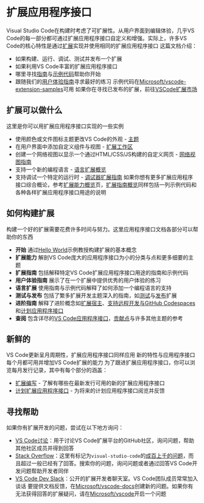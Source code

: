 # 扩展应用程序接口
Visual Studio Code在构建时考虑了可扩展性。从用户界面到编辑体验，几乎VS Code的每一部分都可通过扩展应用程序接口自定义和增强。实际上，许多VS Code的核心特性是通过[扩展](https://github.com/microsoft/vscode/tree/main/extensions)实现并使用相同的扩展应用程序接口
这篇文档介绍：
- 如果构建、运行、调试、测试并发布一个扩展
- 如果利用VS Code丰富的扩展应用程序接口
- 哪里寻找[指南](4.%20%E6%89%A9%E5%B1%95%E6%8C%87%E5%8D%97/1.%20%E6%A6%82%E8%A7%88.md)与[示例代码](https://github.com/microsoft/vscode-extension-samples)帮助你开始
- 跟随我们的[用户体验指南](5.%20%E7%94%A8%E6%88%B7%E4%BD%93%E9%AA%8C%E6%8C%87%E5%8D%97/1.%20%E6%A6%82%E8%A7%88.md)寻求最好的练习
示例代码在[Microsoft/vscode-extension-samples](https://github.com/microsoft/vscode-extension-samples)可用
如果你在寻找已发布的扩展，前往[VSCode扩展市场](https://marketplace.visualstudio.com/vscode)
## 扩展可以做什么
这里是你可以用扩展应用程序接口实现的一些实例
- 使用颜色或文件图标主题更改VS Code的外观 - [主题](3.%20%E6%89%A9%E5%B1%95%E8%83%BD%E5%8A%9B/3.%20%E4%B8%BB%E9%A2%98.md)
- 在用户界面中添加自定义组件与视图 - [扩展工作区](3.%20%E6%89%A9%E5%B1%95%E8%83%BD%E5%8A%9B/4.%20%E6%89%A9%E5%B1%95%E5%B7%A5%E4%BD%9C%E5%8C%BA.md)
- 创建一个网络视图以显示一个通过HTML/CSS/JS构建的自定义网页 - [网络视图指南](4.%20%E6%89%A9%E5%B1%95%E6%8C%87%E5%8D%97/7.%20%E7%BD%91%E7%BB%9C%E8%A7%86%E5%9B%BE.md)
- 支持一个新的编程语言 - [语言扩展概览](6.%20%E8%AF%AD%E8%A8%80%E6%89%A9%E5%B1%95/1.%20%E6%A6%82%E8%A7%88.md)
- 支持调试一个特定的运行时 - [调试器扩展指南](4.%20%E6%89%A9%E5%B1%95%E6%8C%87%E5%8D%97/16.%20%E8%B0%83%E8%AF%95%E5%99%A8%E6%89%A9%E5%B1%95.md)
如果你想有更多扩展应用程序接口综合概论，参考[扩展能力概览](3.%20%E6%89%A9%E5%B1%95%E8%83%BD%E5%8A%9B/1.%20%E6%A6%82%E8%A7%88.md)页，[扩展指南概览](4.%20%E6%89%A9%E5%B1%95%E6%8C%87%E5%8D%97/1.%20%E6%A6%82%E8%A7%88.md)同样包括一列示例代码和各种各样扩展应用程序接口用途的说明
## 如何构建扩展
构建一个好的扩展需要花费许多时间与努力。这里应用程序接口文档各部分可以帮助你的东西
- __开始__ 通过[Hello World](https://github.com/microsoft/vscode-extension-samples/tree/main/helloworld-sample)示例教授构建扩展的基本概念
- __扩展能力__ 解剖VS Code庞大的应用程序接口为小的分类与点和更多细要的主题
- __扩展指南__ 包括解释特定VS Code扩展应用程序接口用途的指南和示例代码
- __用户体验指南__ 展示了在一个扩展中提供优秀的用户体验的练习
- __语言扩展__ 使用指南与示例代码解释了如何添加一个编程语言的支持
- __测试与发布__ 包括了繁多扩展开发主题深入的指南，如[测试](7.%20%E6%B5%8B%E8%AF%95%E4%B8%8E%E5%8F%91%E5%B8%83/1.%20%E6%B5%8B%E8%AF%95%E6%89%A9%E5%B1%95.md)与[发布](7.%20%E6%B5%8B%E8%AF%95%E4%B8%8E%E5%8F%91%E5%B8%83/2.%20%E5%8F%91%E5%B8%83%E6%89%A9%E5%B1%95.md)扩展
- __进阶指南__ 解释了进阶概念如[扩展宿主](8.%20%E8%BF%9B%E9%98%B6%E4%B8%BB%E9%A2%98/1.%20%E6%89%A9%E5%B1%95%E5%AE%BF%E4%B8%BB.md)、[支持远程开发与GitHub Codespaces](8.%20%E8%BF%9B%E9%98%B6%E4%B8%BB%E9%A2%98/2.%20%E6%94%AF%E6%8C%81%E8%BF%9C%E7%A8%8B%E5%BC%80%E5%8F%91%E4%B8%8EGitHub%20Codespaces.md)和[计划应用程序接口](8.%20%E8%BF%9B%E9%98%B6%E4%B8%BB%E9%A2%98/3.%20%E4%BD%BF%E7%94%A8%E8%AE%A1%E5%88%92%E5%BA%94%E7%94%A8%E7%A8%8B%E5%BA%8F%E6%8E%A5%E5%8F%A3.md)
- __查阅__ 包含详尽的[VS Code应用程序接口](9.%20%E6%9F%A5%E9%98%85/1.%20VS%20Code%E5%BA%94%E7%94%A8%E7%A8%8B%E5%BA%8F%E6%8E%A5%E5%8F%A3.md)，[贡献点](9.%20%E6%9F%A5%E9%98%85/2.%20%E8%B4%A1%E7%8C%AE%E7%82%B9.md)与许多其他主题的参考
## 新鲜的
VS Code更新呈月周期性，扩展应用程序接口同样应用
新的特性与应用程序接口每个月都可用并增加VS Code扩展的能力
为了跟进扩展应用程序接口，你可以浏览每月发行记录，其中有每个部分的涵盖：
- [扩展编写](https://code.visualstudio.com/updates/v1_76#_extension-authoring) - 了解有哪些在最新发行可用的新的扩展应用程序接口
- [计划扩展应用程序接口](https://code.visualstudio.com/updates/v1_76#_proposed-extension-apis) - 为将来的计划应用程序接口阅览并反馈
## 寻找帮助
如果你有扩展开发的问题，尝试在以下地方询问：
- [VS Code讨论](https://github.com/microsoft/vscode-discussions)：用于讨论VS Code扩展平台的GitHub社区，询问问题，帮助其他社区成员并得到回答
- [Stack Overflow](https://stackoverflow.com/questions/tagged/visual-studio-code)：这里有标记为`visual-studio-code`的[成百上千的问题](https://stackoverflow.com/questions/tagged/visual-studio-code)，而且超过一般已经有了回答。搜索你的问题，询问问题或者通过回答VS Code开发问题帮助开发者同伴
- [VS Code Dev Slack](https://aka.ms/vscode-dev-community)：公开的扩展开发者聊天室。VS Code团队成员常常加入谈话
要提供文档反馈，在[Microsoft/vscode-docs](https://github.com/microsoft/vscode-docs/issues)创建新的问题。如果你有无法获得回答的扩展疑问，请在[Microsoft/vscode](https://github.com/microsoft/vscode/issues)开启一个问题